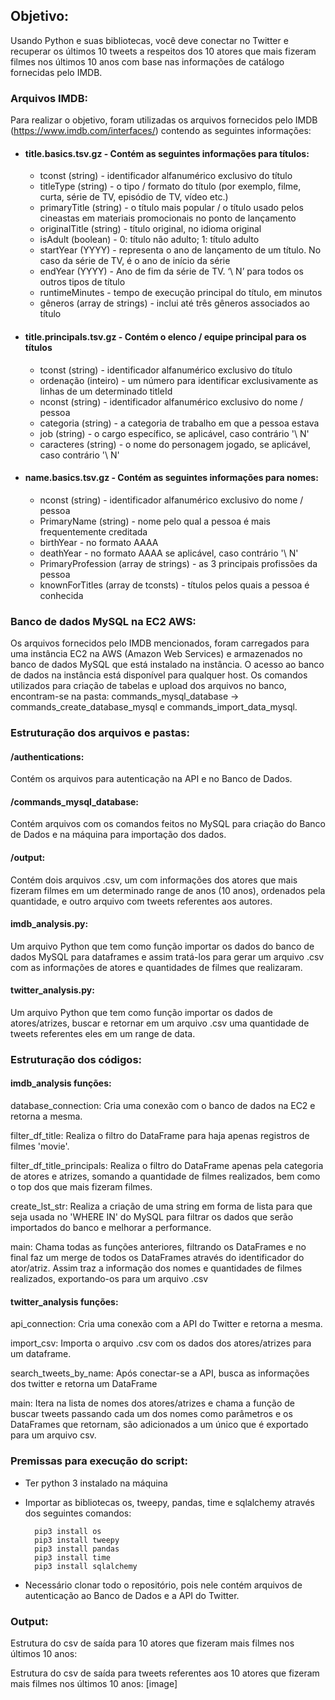 ## Objetivo: 
Usando Python e suas bibliotecas, você deve conectar no Twitter e recuperar os últimos 10 tweets a respeitos dos 10 atores que mais fizeram filmes nos últimos 10 anos com base nas informações de catálogo fornecidas pelo IMDB.

### Arquivos IMDB:
Para realizar o objetivo, foram utilizadas os arquivos fornecidos pelo IMDB (https://www.imdb.com/interfaces/) contendo as seguintes informações:

- #### title.basics.tsv.gz - Contém as seguintes informações para títulos:
    - tconst (string) - identificador alfanumérico exclusivo do título
    - titleType (string) - o tipo / formato do título (por exemplo, filme, curta, série de TV, episódio de TV, vídeo etc.)
    - primaryTitle (string) - o título mais popular / o título usado pelos cineastas em materiais promocionais no ponto de lançamento
    - originalTitle (string) - título original, no idioma original
    - isAdult (boolean) - 0: título não adulto; 1: título adulto
    - startYear (YYYY) - representa o ano de lançamento de um título. No caso da série de TV, é o ano de início da série
    - endYear (YYYY) - Ano de fim da série de TV. ‘\ N’ para todos os outros tipos de título
    - runtimeMinutes - tempo de execução principal do título, em minutos
    - gêneros (array de strings) - inclui até três gêneros associados ao título
    
    
- #### title.principals.tsv.gz - Contém o elenco / equipe principal para os títulos
    - tconst (string) - identificador alfanumérico exclusivo do título
    - ordenação (inteiro) - um número para identificar exclusivamente as linhas de um determinado titleId
    - nconst (string) - identificador alfanumérico exclusivo do nome / pessoa
    - categoria (string) - a categoria de trabalho em que a pessoa estava
    - job (string) - o cargo específico, se aplicável, caso contrário '\ N'
    - caracteres (string) - o nome do personagem jogado, se aplicável, caso contrário '\ N'
    
    
- #### name.basics.tsv.gz - Contém as seguintes informações para nomes:
    - nconst (string) - identificador alfanumérico exclusivo do nome / pessoa
    - PrimaryName (string) - nome pelo qual a pessoa é mais frequentemente creditada
    - birthYear - no formato AAAA
    - deathYear - no formato AAAA se aplicável, caso contrário '\ N'
    - PrimaryProfession (array de strings) - as 3 principais profissões da pessoa
    - knownForTitles (array de tconsts) - títulos pelos quais a pessoa é conhecida
    

### Banco de dados MySQL na EC2 AWS:
Os arquivos fornecidos pelo IMDB mencionados,  foram carregados para uma instância EC2 na AWS (Amazon Web Services) e armazenados no banco de dados MySQL que está instalado na instância.
O acesso ao banco de dados na instância está disponível para qualquer host.
Os comandos utilizados para criação de tabelas e upload dos arquivos no banco, encontram-se na pasta: commands_mysql_database -> commands_create_database_mysql e commands_import_data_mysql. 

### Estruturação dos arquivos e pastas:
#### /authentications:
Contém os arquivos para autenticação na API e no Banco de Dados.

#### /commands_mysql_database:
Contém arquivos com os comandos feitos no MySQL para criação do Banco de Dados e na máquina para importação dos dados.

#### /output:
Contém dois arquivos .csv, um com informações dos atores que mais fizeram filmes em um determinado range de anos (10 anos), ordenados pela quantidade, e outro arquivo com tweets referentes aos autores.

#### imdb_analysis.py:
Um arquivo Python que tem como função importar os dados do banco de dados MySQL para dataframes e assim tratá-los para gerar um arquivo .csv com as informações de atores e quantidades de filmes que realizaram.

#### twitter_analysis.py:
Um arquivo Python que tem como função importar os dados de atores/atrizes, buscar e retornar em um arquivo .csv uma quantidade de tweets referentes eles em um range de data.


### Estruturação dos códigos:

#### imdb_analysis funções:

database_connection: Cria uma conexão com o banco de dados na EC2 e retorna a mesma.

filter_df_title: Realiza o filtro do DataFrame para haja apenas registros de filmes 'movie'.

filter_df_title_principals: Realiza o filtro do DataFrame apenas pela categoria de atores e atrizes, somando a quantidade de filmes realizados, bem como o top dos que mais fizeram filmes.

create_lst_str: Realiza a criação de uma string em forma de lista para que seja usada no 'WHERE IN' do MySQL para filtrar os dados que serão importados do banco e melhorar a performance.

main: Chama todas as funções anteriores, filtrando os DataFrames e no final faz um merge de todos os DataFrames através do identificador do ator/atriz. Assim traz a informação dos nomes e quantidades de filmes realizados, exportando-os para um arquivo .csv

#### twitter_analysis funções:

api_connection: Cria uma conexão com a API do Twitter e retorna a mesma.

import_csv: Importa o arquivo .csv com os dados dos atores/atrizes para um dataframe.

search_tweets_by_name: Após conectar-se a API, busca as informações dos twitter e retorna um DataFrame

main: Itera na lista de nomes dos atores/atrizes e chama a função de buscar tweets passando cada um dos nomes como parâmetros e os DataFrames que retornam, são adicionados a um único que é exportado para um arquivo csv.


### Premissas para execução do script:
- Ter python 3 instalado na máquina
- Importar as bibliotecas os, tweepy, pandas, time e sqlalchemy através dos seguintes comandos:

        pip3 install os
        pip3 install tweepy
        pip3 install pandas
        pip3 install time
        pip3 install sqlalchemy

- Necessário clonar todo o repositório, pois nele contém arquivos de autenticação ao Banco de Dados e a API do Twitter.

### Output:
Estrutura do csv de saída para 10 atores que fizeram mais filmes nos últimos 10 anos:


Estrutura do csv de saída para tweets referentes aos 10 atores que fizeram mais filmes nos últimos 10 anos:
[image]




